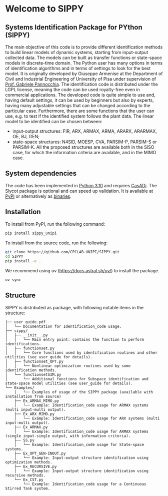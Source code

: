 # Welcome to SIPPY

## Systems Identification Package for PYthon (SIPPY)

The main objective of this code is to provide different identification methods
to build linear models of dynamic systems, starting from input-output collected
data. The models can be built as transfer functions or state-space models in
discrete-time domain. The Python user has many options in terms of identification
algorithms and in terms of settings to look for the best model.
It is originally developed by Giuseppe Armenise at the Department of Civil and Industrial Engineering of University of Pisa under supervision of [Prof. Gabriele Pannocchia](https://people.unipi.it/gabriele_pannocchia/). The identification code is distributed under the LGPL license, meaning the code can be used royalty-free even in commercial applications.
The developed code is quite simple to use and, having default settings, it can
be used by beginners but also by experts, having many adjustable settings that
can be changed according to the particular case. Furthermore, there are some
functions that the user can use, e.g. to test if the identified system follows the
plant data.
The linear model to be identified can be chosen between:

* input-output structures: FIR, ARX, ARMAX, ARMA, ARARX, ARARMAX, OE, BJ, GEN;
* state-space structures: N4SID, MOESP, CVA, PARSIM-P, PARSIM-S or PARSIM-K.
All the proposed structures are available both in the SISO case, for which the information criteria
are available, and in the MIMO case.

## System dependencies

The code has been implemented in [Python 3.10](https://www.python.org/downloads/) and requires [CasADi](https://web.casadi.org/get/).
The Slycot package is optional and can speed up validation. It is available at [PyPI](https://pypi.python.org/pypi/slycot/0.2.0) or alternatively as [binaries](https://www.lfd.uci.edu/~gohlke/pythonlibs/).

## Installation

To install from PyPI, run the following command:

```bash
pip install sippy_unipi
```

To install from the source code, run the following:

```bash
git clone https://github.com/CPCLAB-UNIPI/SIPPY.git
cd SIPPY
pip install -e .
```

We recommend using uv (<https://docs.astral.sh/uv/>) to install the package.

```bash
uv sync
```

## Structure

SIPPY is distributed as package, with following notable items in the structure:

```plaintext
├── user_guide.pdf
│   └── Documentation for Identification_code usage.
├── sippy/
│   ├── __init__.py
│   │   └── Main entry point: contains the function to perform identifications.
│   ├── functionset.py
│   │   └── Core functions used by identification routines and other utilities (see user_guide for details).
│   ├── functionset_OPT.py
│   │   └── Nonlinear optimization routines used by some identification methods.
│   └── functionsetSIM.py
│       └── Additional functions for Subspace identification and state-space model utilities (see user_guide for details).
└── Examples/
    |   └── Examples of usage of the SIPPY package (available with installation from source)
    ├── Ex_ARMAX_MIMO.py
    │   └── Example: Identification_code usage for ARMAX systems (multi input-multi output).
    ├── Ex_ARX_MIMO.py
    │   └── Example: Identification_code usage for ARX systems (multi input-multi output).
    ├── Ex_ARMAX.py
    │   └── Example: Identification_code usage for ARMAX systems (single input-single output, with information criteria).
    ├── SS.py
    │   └── Example: Identification_code usage for State-space systems.
    ├── Ex_OPT_GEN-INOUT.py
    │   └── Example: Input-output structure identification using optimization methods.
    ├── Ex_RECURSIVE.py
    │   └── Example: Input-output structure identification using recursive methods.
    └── Ex_CST.py
        └── Example: Identification_code usage for a Continuous Stirred Tank system.
```
